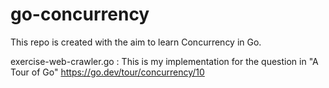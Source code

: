 # go-concurrency

This repo is created with the aim to learn Concurrency in Go.

exercise-web-crawler.go : This is my implementation for the question in "A Tour of Go" https://go.dev/tour/concurrency/10 
